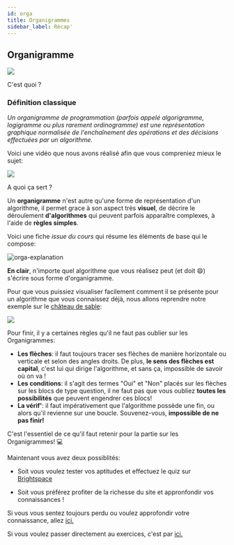 ```yaml
---
id: orga
title: Organigrammes
sidebar_label: Récap'
---
```


## Organigramme

![](./assets/orga_cours1.png)

C'est quoi ?

### Définition classique

_Un organigramme de programmation (parfois appelé algorigramme, logigramme ou plus rarement ordinogramme) est une représentation graphique normalisée de l'enchaînement des opérations et des décisions effectuées par un algorithme._

Voici une vidéo que nous avons réalisé afin que vous compreniez mieux le sujet:

[<img src="http://i3.ytimg.com/vi/fNiMJVPQxD8/maxresdefault.jpg">](https://www.youtube.com/watch?v=fNiMJVPQxD8)

A quoi ça sert ?

Un **organigramme** n'est autre qu'une forme de représentation d'un algorithme, il permet grace à son aspect très **visuel**, de décrire le déroulement **d'algorithmes** qui peuvent parfois apparaître complexes, à l'aide de **règles simples**.

Voici une fiche _issue du cours_ qui résume les éléments de base qui le compose:

![orga-explanation](./assets/orga_cours2.png)

**En clair**, n'importe quel algorithme que vous réalisez peut (et doit 😄) s'écrire sous forme d'organigramme.

Pour que vous puissiez visualiser facilement comment il se présente pour un algorithme que vous connaissez déjà, nous allons reprendre notre exemple sur le [château de sable](./algo.md):

![](./assets/orga_cours3.png)

Pour finir, il y a certaines règles qu'il ne faut pas oublier sur les Organigrammes:

- **Les flèches**: il faut toujours tracer ses flèches de manière horizontale ou verticale et selon des angles droits. De plus, **le sens des flèches est capital**, c'est lui qui dirige l'algorithme, et sans ça, impossible de savoir où on va !
- **Les conditions**: il s'agit des termes "Oui" et "Non" placés sur les flèches sur les blocs de type question, il ne faut pas que vous oubliez **toutes les possibilités** que peuvent engendrer ces blocs!
- **La vérif'**: il faut impérativement que l'algorithme possède une fin, ou alors qu'il revienne sur une boucle. Souvenez-vous, **impossible de ne pas finir!**

C'est l'essentiel de ce qu'il faut retenir pour la partie sur les Organigrammes! 💻

Maintenant vous avez deux possiblités:

- Soit vous voulez tester vos aptitudes et effectuez le quiz sur [Brightspace](https://testdevinci.brightspace.com/d2l/le/content/15827/fullscreen/25099/ViewLocation?title=Quiz+3+-+Organigrammes&location=%2fd2l%2flms%2fquizzing%2fuser%2fquiz_summary.d2l%3fqi%3d840%26ou%3d15827%26cfql%3d1%26isprv%3d1%26dnb%3d1)

- Soit vous préférez profiter de la richesse du site et appronfondir vos connaissances !

Si vous vous sentez toujours perdu ou voulez approfondir votre connaissance, allez [ici.](./orga_ressources.md)

Si vous voulez passer directement au exercices, c'est par [ici.](./orga_exercices.md)
